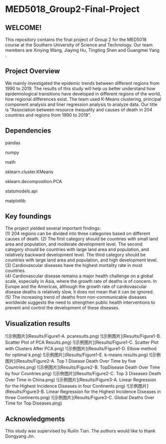 # MED5018_Group2-Final-Project

## WELCOME!

This repository contains the final project of Group 2 for the MED5018 course at the Southern University of Science and Technology. Our team members are Xinying Wang, Jiaying Hu, Tingting Shen and Guangmei Yang .


## Project Overview

We mainly investigated the epidemic trends between different regions from 1990 to 2019. The results of this study will help us better understand how epidemiological transitions have developed in different regions of the world, how regional differences exist. The team used K-Means clustering, principal component analysis and liner regression analysis to analyze data. Our title is "Association between resource inequality and causes of death in 204 countries and regions from 1990 to 2019".


## Dependencies

pandas 

numpy 

math 

sklearn.cluster.KMeans 

sklearn.decomposition.PCA 

statsmodels.api 

matplotlib 


## Key foundings

The project yielded several important findings:  
(1) 204 regions can be divided into three categories based on different causes of death.
(2) The first category should be countries with small land area and population, and moderate development level. The second category should be countries with large land area and population, and relatively backward development level. The third category should be countries with large land area and population, and high development level.  
(3) Cardiovascular diseases have the highest mortality rate in most countries.  
(4) Cardiovascular disease remains a major health challenge on a global scale, especially in Asia, where the growth rate of deaths is of concern. In Europe and the Americas, although the growth rate of cardiovascular disease deaths is relatively slow, it does not mean that it can be ignored.  
(5) The increasing trend of deaths from non-communicable diseases worldwide suggests the need to strengthen public health interventions to prevent and control the development of these diseases.  

## Visualization results
![示例图片](Results/Figure1-A. pcaresults.png)
![示例图片](Results/Figure1-B. Scatter Plot of PCA Results.png)
![示例图片](Results/Figure1-C. Scatter Plot with Clusters After PCA.png)
![示例图片](Results/Figure1-D. Elbow method for optimal k.png)
![示例图片](Results/Figure1-E. k-means results.png)
![示例图片](Results/Figure2-A. Top 1 Disease Death Over Time by five Countries.png)
![示例图片](Results/Figure2-B. TopDisease Death Over Time by four Countries.png)
![示例图片](Results/Figure2-C. Top 3 Diseases Death Over Time in China.png)
![示例图片](Results/Figure3-A. Linear Regression for the Highest Incidence Diseases in four Continents.png)
![示例图片](Results/Figure3-B. Linear Regression for the Highest Incidence Diseases in three Continents.png)
![示例图片](Results/Figure3-C. Global Deaths Over Time for Top Diseases.png)

## Acknowledgments  
This study was supervised by Ruilin Tian. The authors would like to thank Dongyang Jin.
